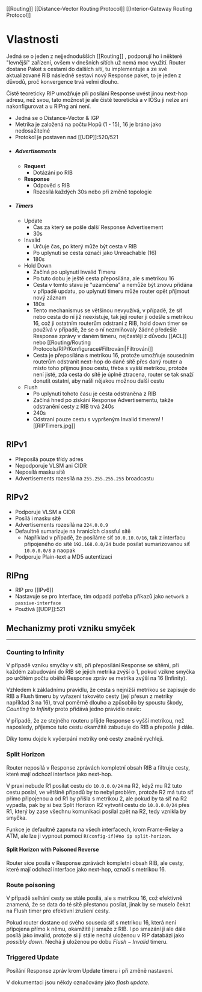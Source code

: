 [[Routing]] [[Distance-Vector Routing Protocol]] [[Interior-Gateway Routing Protocol]]
# Vlastnosti

Jedná se o jeden z nejjednodušších [[Routing]] , podporují ho i některé "levnější" zařízení, ovšem v dnešních sítích už nemá moc využití.
Router dostane Paket s cestami do dalších sítí, tu implementuje a ze své aktualizované RIB následně sestaví nový Response paket, to je jeden z důvodů, proč konvergence trvá velmi dlouho.

Čistě teoreticky RIP umožňuje při posílání Response uvést jinou next-hop adresu, než svou, tato možnost je ale čistě teoretická a v IOSu ji nelze ani nakonfigurovat a u RIPng ani není.

- Jedná se o Distance-Vector & IGP
- Metrika je založená na počtu Hopů (1 - 15), 16 je bráno jako nedosažitelné
- Protokol je postaven nad [[UDP]]:520/521
- ##### Advertisements
	-  **Request**
		- Dotázání po RIB
	-  **Response**
		- Odpověd s RIB
		- Rozesílá každých 30s nebo při změně topologie
- ##### Timers
	- Update
		- Čas za který se pošle další Response Advertisement
		- 30s
	- Invalid
		- Určuje čas, po který může být cesta v RIB
		- Po uplynutí se cesta označí jako Unreachable (16)
		- 180s
	- Hold Down
		- Začíná po uplynutí Invalid Timeru
		- Po tuto dobu je ještě cesta přeposílána, ale s metrikou 16
		- Cesta v tomto stavu je "uzamčena" a nemůže být znovu přidána v případě updatu, po uplynutí timeru může router opět příjmout nový záznam
		- 180s
		- Tento mechanismus se většinou nevyužívá, v případě, že síť nebo cesta do ní již neexistuje, tak její router ji odešle s metrikou 16, což ji ostatním routerům odstraní z RIB, hold down timer se používá v případě, že se o ní nezmiňovaly žádné předešlé Response zprávy v daném timeru, nejčastěji z důvodu [[ACL]] nebo [[Routing/Routing Protocols/RIP/Konfigurace#Filtrování|Filtrování]]
		- Cesta je přeposílána s metrikou 16, protože umožňuje sousedním routerům odstranit next-hop do dané sítě přes daný router a místo toho příjmou jinou cestu, třeba s vyšší metrikou, protože není jisté, zda cesta do sítě je úplně ztracena, router se tak snaží donutit ostatní, aby našli nějakou možnou další cestu
	- Flush
		- Po uplynutí tohoto času je cesta odstraněna z RIB
		- Začíná hned po získání Response Advertisementu, takže odstranění cesty z RIB trvá 240s
		- 240s
		- Odstraní pouze cestu s vypršeným Invalid timerem!
	![[RIPTimers.jpg]]

## RIPv1

- Přeposílá pouze třídy adres
- Nepodporuje VLSM ani CIDR
- Neposílá masku sítě
- Advertisements rozesílá na `255.255.255.255` broadcastu

## RIPv2

- Podporuje VLSM a CIDR
- Posílá i masku sítě
- Advertisements rozesílá na `224.0.0.9`
- Defaultně sumarizuje na hranicích classful sítě
	- Například v případě, že posíláme síť `10.0.10.0/16`, tak z interfacu připojeného do sítě `192.168.0.0/24` bude posílat sumarizovanou síť `10.0.0.0/8` a naopak
- Podporuje Plain-text a MD5 autentizaci

## RIPng

- RIP pro [[IPv6]]
- Nastavuje se pro Interface, tím odpadá potřeba příkazů jako `network` a `passive-interface`
- Používá [[UDP]]:521

## Mechanizmy proti vzniku smyček
---

### Counting to Infinity

V případě vzniku smyčky v síti, při přeposílání Response se sítěmi, při každém zabudování do RIB se jejich metrika zvýší o 1, pokud vzikne smyčka po určitém počtu oběhů Response zpráv se metrika zvýší na 16 (Infinity).

Vzhledem k základnímu pravidlu, že cesta s nejnižší metrikou se zapisuje do RIB a Flush timeru by vyřazení takovéto cesty (její přesun z metriky například 3 na 16), trval poměrně dlouho a způsobilo by spoustu škody, *Counting to Infinity* proto přidává jedno pravidlo navíc:

V případě, že ze stejného routeru příjde Response s vyšší metrikou, než naposledy, příjemce tuto cestu okamžitě zabuduje do RIB a přepošle ji dále.

Díky tomu dojde k vyčerpání metriky oné cesty značně rychleji.

### Split Horizon

Router neposílá v Response zprávách kompletní obsah RIB a filtruje cesty, které mají odchozí interface jako next-hop.

V praxi nebude R1 posílat cestu do `10.0.0.0/24` na R2, když mu R2 tuto cestu poslal, ve většině případů by to nebyl problém, protože R2 má tuto síť přímo připojenou a od R1 by přišla s metrikou 2, ale pokud by ta síť na R2 vypadla, pak by si bez Split Horizon R2 vytvořil cestu do `10.0.0.0/24` přes R1, který by zase všechnu komunikaci posílal zpět na R2, tedy vznikla by smyčka.

Funkce je defaultně zapnuta na všech interfacech, krom Frame-Relay a ATM, ale lze ji vypnout pomocí 
`R(config-if)#no ip split-horizon`.

#### Split Horizon with Poisoned Reverse

Router sice posílá v Response zprávách kompletní obsah RIB, ale cesty, které mají odchozí interface jako next-hop, označí s metrikou 16.

### Route poisoning

V případě selhání cesty se stále posílá, ale s metrikou 16, což efektivně znamená, že se data do té sítě přestanou posílat, jinak by se muselo čekat na Flush timer pro efektivní zrušení cesty.

Pokud router dostane od svého souseda síť s metrikou 16, která není připojena přímo k němu, okamžitě ji smaže z RIB. 
I po smazání ji ale dále posílá jako invalid, protože si ji stále nechá uloženou v RIP databázi jako *possibly down*.
Nechá ji uloženou po dobu $Flush-Invalid$ timeru.

### Triggered Update

Posílání Response zpráv krom Update timeru i při změně nastavení.

V dokumentaci jsou někdy označovány jako *flash update*.